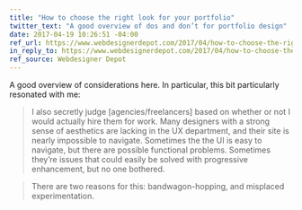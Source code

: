 ```yaml
---
title: "How to choose the right look for your portfolio"
twitter_text: "A good overview of dos and don’t for portfolio design"
date: 2017-04-19 10:26:51 -04:00
ref_url: https://www.webdesignerdepot.com/2017/04/how-to-choose-the-right-look-for-your-portfolio/
in_reply_to: https://www.webdesignerdepot.com/2017/04/how-to-choose-the-right-look-for-your-portfolio/
ref_source: Webdesigner Depot
---
```


A good overview of considerations here. In particular, this bit particularly resonated with me:

> I also secretly judge [agencies/freelancers] based on whether or not I would actually hire them for work. Many designers with a strong sense of aesthetics are lacking in the UX department, and their site is nearly impossible to navigate. Sometimes the the UI is easy to navigate, but there are possible functional problems. Sometimes they’re issues that could easily be solved with progressive enhancement, but no one bothered.

> There are two reasons for this: bandwagon-hopping, and misplaced experimentation.